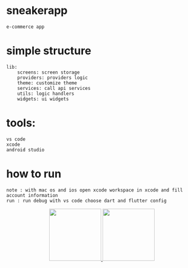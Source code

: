 # sneakerapp

    e-commerce app

# simple structure

    lib:
        screens: screen storage
        providers: providers logic
        theme: customize theme
        services: call api services
        utils: logic handlers
        widgets: ui widgets

# tools:

    vs code
    xcode
    android studio

# how to run

    note : with mac os and ios open xcode workspace in xcode and fill account information
    run : run debug with vs code choose dart and flutter config

<!-- Github-readme stats -->
<div align="center">
<a href="https://github.com/huyhomie66/huyhomie66">
    <img height="137px" src="https://github-readme-stats.vercel.app/api?username=huyhomie66&hide_border=true&include_all_commits=true&count_private=true&&hide_title=true&show_icons=true&#41line_height=21&text_color=000&icon_color=000&bg_color=0,ffffff,4ca2cd&theme=dark" />
    <img height="137px" src="https://github-readme-stats.vercel.app/api/top-langs/?username=huyhomie66&hide_title=true&hide_border=true&layout=compact&langs_count=10&text_color=000&icon_color=fff&bg_color=0,4ca2cd,ffffff&theme=graywhite" />
</a>
</div>
